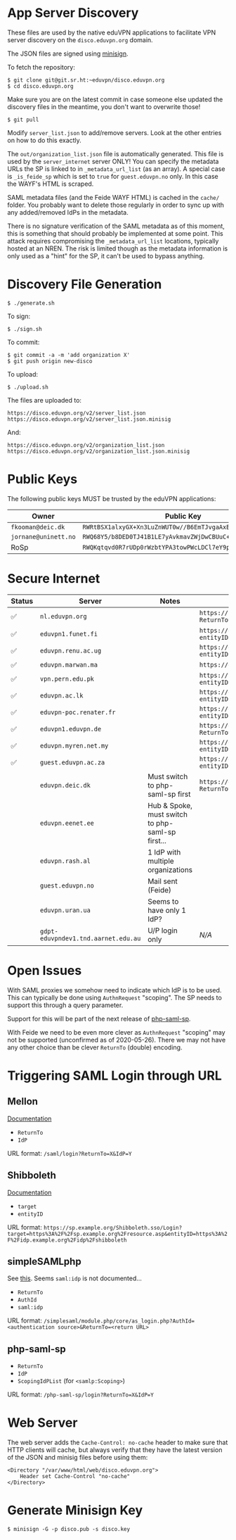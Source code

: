 # App Server Discovery

These files are used by the native eduVPN applications to facilitate VPN server 
discovery on the `disco.eduvpn.org` domain.

The JSON files are signed using 
[minisign](https://jedisct1.github.io/minisign/).

To fetch the repository:

    $ git clone git@git.sr.ht:~eduvpn/disco.eduvpn.org
    $ cd disco.eduvpn.org

Make sure you are on the latest commit in case someone else updated the 
discovery files in the meantime, you don't want to overwrite those!

    $ git pull

Modify `server_list.json` to add/remove servers. Look at the other entries on
how to do this exactly.

The `out/organization_list.json` file is automatically generated. This file is 
used by the `server_internet` server ONLY! You can specify the metadata URLs 
the SP is linked to in `_metadata_url_list` (as an array). A special case is 
`_is_feide_sp` which is set to `true` for `guest.eduvpn.no` only. In this case
the WAYF's HTML is scraped.

SAML metadata files (and the Feide WAYF HTML) is cached in the `cache/` folder.
You probably want to delete those regularly in order to sync up with any 
added/removed IdPs in the metadata. 

There is no signature verification of the SAML metadata as of this moment, this 
is something that should probably be implemented at some point. This attack 
requires compromising the `_metadata_url_list` locations, typically hosted at 
an NREN. The risk is limited though as the metadata information is only used as 
a "hint" for the SP, it can't be used to bypass anything.

# Discovery File Generation

    $ ./generate.sh

To sign:

    $ ./sign.sh

To commit:

    $ git commit -a -m 'add organization X'
    $ git push origin new-disco

To upload:

    $ ./upload.sh

The files are uploaded to:

    https://disco.eduvpn.org/v2/server_list.json
    https://disco.eduvpn.org/v2/server_list.json.minisig

And:

    https://disco.eduvpn.org/v2/organization_list.json
    https://disco.eduvpn.org/v2/organization_list.json.minisig

# Public Keys

The following public keys MUST be trusted by the eduVPN applications:

| Owner                | Public Key                                                 |
| -------------------- | ---------------------------------------------------------- |
| `fkooman@deic.dk`    | `RWRtBSX1alxyGX+Xn3LuZnWUT0w//B6EmTJvgaAxBMYzlQeI+jdrO6KF` |
| `jornane@uninett.no` | `RWQ68Y5/b8DED0TJ41B1LE7yAvkmavZWjDwCBUuC+Z2pP9HaSawzpEDA` |
| RoSp                 | `RWQKqtqvd0R7rUDp0rWzbtYPA3towPWcLDCl7eY9pBMMI/ohCmrS0WiM` |

# Secure Internet 

| Status | Server                              | Notes                               | Authentication URL Template                                                           | Metadata URL |
| ------ | ----------------------------------- | ----------------------------------- | ------------------------------------------------------------------------------------- | ------------ |
| ✅️     | `nl.eduvpn.org`                     |                                     | `https://nl.eduvpn.org/php-saml-sp/login?ReturnTo=@RETURN_TO@&IdP=@ORG_ID@`           | `https://metadata.surfconext.nl/sp/https%253A%252F%252Fnl.eduvpn.org%252Fsaml`, `https://eva-saml-idp.eduroam.nl/simplesamlphp/saml2/idp/metadata.php` |
| ✅️     | `eduvpn1.funet.fi`                  |                                     | `https://eduvpn1.funet.fi/Shibboleth.sso/Login?entityID=@ORG_ID@&target=@RETURN_TO@`  | `https://haka.funet.fi/metadata/haka-metadata.xml` |
| ✅️     | `eduvpn.renu.ac.ug`                 |                                     | `https://eduvpn.renu.ac.ug/Shibboleth.sso/Login?entityID=@ORG_ID@&target=@RETURN_TO@` | `https://rif.renu.ac.ug/rr/metadata/federation/RIF/IDP/metadata.xml` |
| ✅️     | `eduvpn.marwan.ma`                  |                                     | `https://eduvpn.marwan.ma/saml/login?ReturnTo=@RETURN_TO@&IdP=@ORG_ID@`               | `https://www.eduidm.ma/metadata/eduidm.xml` |
| ✅️     | `vpn.pern.edu.pk`                   |                                     | `https://vpn.pern.edu.pk/Shibboleth.sso/Login?entityID=@ORG_ID@&target=@RETURN_TO@`   | `https://rr.pern.edu.pk/rr3/signedmetadata/federation/PERN-Federation/metadata.xml` |
| ✅️     | `eduvpn.ac.lk`                      |                                     | `https://eduvpn.ac.lk/Shibboleth.sso/Login?entityID=@ORG_ID@&target=@RETURN_TO@`      | `https://fr.ac.lk/signedmetadata/metadata.xml` |
| ✅️     | `eduvpn-poc.renater.fr`             |                                 | `https://eduvpn-poc.renater.fr/Shibboleth.sso/Login?entityID=@ORG_ID@&target=@RETURN_TO@` | `https://metadata.federation.renater.fr/eduVPN-58b9d/preview/preview-renater-eduVPN-metadata.xml` | 
| ✅️     | `eduvpn1.eduvpn.de`                 |                                     | `https://eduvpn1.eduvpn.de/saml/login?ReturnTo=@RETURN_TO@&IdP=@ORG_ID@`              | `https://www.aai.dfn.de/fileadmin/metadata/dfn-aai-basic-metadata.xml` |
| ✅️     | `eduvpn.myren.net.my`               |                                     | `https://eduvpn.myren.net.my/Shibboleth.sso/Login?entityID=@ORG_ID@&target=@RETURN_TO@` | `https://sifulan.my/metadata/metadata.xml` |
| ✅️     | `guest.eduvpn.ac.za`                |                                     | `https://guest.eduvpn.ac.za/Shibboleth.sso/Login?entityID=@ORG_ID@&target=@RETURN_TO@` | `https://metadata.safire.ac.za/safire-idp-proxy-metadata.xml` |
|        | `eduvpn.deic.dk`                    | Must switch to php-saml-sp first    | `https://eduvpn.deic.dk/php-saml-sp/login?ReturnTo=@RETURN_TO@&IdP=https://wayf.wayf.dk&ScopingIdpList=@ORG_ID@` | For Organization List: `https://metadata.wayf.dk/birk-idp.xml`, for SP: `https://metadata.wayf.dk/wayf-metadata.xml` |
|        | `eduvpn.eenet.ee`                   | Hub & Spoke, must switch to php-saml-sp first... | | `https://taeva.taat.edu.ee/module.php/janus/exportentities.php?state=prodaccepted&mimetype=application%2Fsamlmetadata%2Bxml&external=null` |
|        | `eduvpn.rash.al`                    | 1 IdP with multiple organizations   | | |
|        | `guest.eduvpn.no`                   | Mail sent (Feide)                   | | |
|        | `eduvpn.uran.ua`                    | Seems to have only 1 IdP?           | | |
|        | `gdpt-eduvpndev1.tnd.aarnet.edu.au` | U/P login only                      | _N/A_ | _N/A_ |

# Open Issues

With SAML proxies we somehow need to indicate which IdP is to be used. This can
typically be done using `AuthnRequest` "scoping". The SP needs to support this
through a query parameter.

Support for this will be part of the next release of 
[php-saml-sp](https://sr.ht/~fkooman/php-saml-sp).

With Feide we need to be even more clever as `AuthnRequest` "scoping" may not 
be supported (unconfirmed as of 2020-05-26). There we may not have any other 
choice than be clever `ReturnTo` (double) encoding.

# Triggering SAML Login through URL

## Mellon

[Documentation](https://github.com/latchset/mod_auth_mellon#manual-login)

- `ReturnTo`
- `IdP`

URL format: `/saml/login?ReturnTo=X&IdP=Y`

## Shibboleth

[Documentation](https://wiki.shibboleth.net/confluence/display/SP3/SessionInitiator#SessionInitiator-InitiatorProtocol)

- `target`
- `entityID`

URL format: `https://sp.example.org/Shibboleth.sso/Login?target=https%3A%2F%2Fsp.example.org%2Fresource.asp&entityID=https%3A%2F%2Fidp.example.org%2Fidp%2Fshibboleth`

## simpleSAMLphp

See [this](https://github.com/simplesamlphp/simplesamlphp/blob/master/modules/core/www/as_login.php). Seems `saml:idp` is not documented...

- `ReturnTo`
- `AuthId`
- `saml:idp`

URL format: `/simplesaml/module.php/core/as_login.php?AuthId=<authentication source>&ReturnTo=<return URL>`

## php-saml-sp

- `ReturnTo`
- `IdP`
- `ScopingIdPList` (for `<samlp:Scoping>`)

URL format: `/php-saml-sp/login?ReturnTo=X&IdP=Y`

# Web Server

The web server adds the `Cache-Control: no-cache` header to make sure that 
HTTP clients will cache, but always verify that they have the latest version 
of the JSON and minisig files before using them:

    <Directory "/var/www/html/web/disco.eduvpn.org">
        Header set Cache-Control "no-cache"
    </Directory>
    
# Generate Minisign Key

    $ minisign -G -p disco.pub -s disco.key

